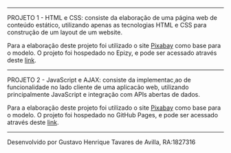 ------------------------------------------------------------------------------------------------------------------------------------------

PROJETO 1 - HTML e CSS: consiste da elaboração de uma página web de conteúdo estático, utilizando apenas as tecnologias HTML e CSS para construção de um layout de um website.

Para a elaboração deste projeto foi utilizado o site <a href="https://www.pixabay.com">Pixabay</a> como base para o modelo.
O projeto foi hospedado no Epizy, e pode ser acessado através deste <a href="http://pixabay-proj1.epizy.com/">link</a>.

------------------------------------------------------------------------------------------------------------------------------------------

PROJETO 2 - JavaScript e AJAX: consiste da implementac¸ao de funcionalidade no lado cliente de uma aplicacão web, utilizando principalmente JavaScript e integração com APIs abertas de dados.

Para a elaboração deste projeto foi utilizado o site <a href="https://www.pixabay.com">Pixabay</a> como base para o modelo.
O projeto foi hospedado no GitHub Pages, e pode ser acessado através deste <a href="https://gustavoavilla.github.io/projeto-progweb">link</a>.

------------------------------------------------------------------------------------------------------------------------------------------

Desenvolvido por Gustavo Henrique Tavares de Avilla, RA:1827316

